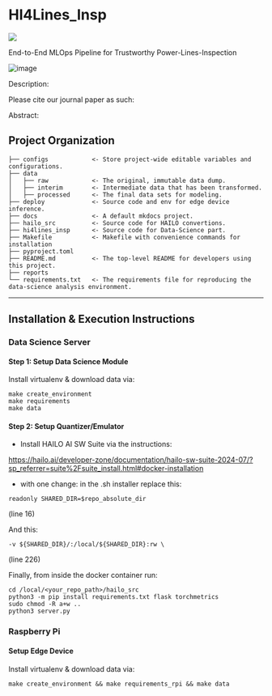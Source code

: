 # HI4Lines_Insp

<a target="_blank" href="https://cookiecutter-data-science.drivendata.org/">
    <img src="https://img.shields.io/badge/CCDS-Project%20template-328F97?logo=cookiecutter" />
</a>


End-to-End MLOps Pipeline for Trustworthy Power-Lines-Inspection

![image](https://github.com/user-attachments/assets/80c2dbd1-43da-4402-987e-30a17e18db5e)


Description: 

Please cite our journal paper as such:

Abstract:

## Project Organization

```
├── configs            <- Store project-wide editable variables and configurations.
├── data
│   ├── raw            <- The original, immutable data dump.
│   ├── interim        <- Intermediate data that has been transformed.
│   ├── processed      <- The final data sets for modeling.
├── deploy             <- Source code and env for edge device inference.
├── docs               <- A default mkdocs project.
├── hailo_src          <- Source code for HAILO convertions.
├── hi4lines_insp      <- Source code for Data-Science part.
├── Makefile           <- Makefile with convenience commands for installation
├── pyproject.toml
├── README.md          <- The top-level README for developers using this project.
├── reports
└── requirements.txt   <- The requirements file for reproducing the data-science analysis environment.
```

--------

## Installation & Execution Instructions


### Data Science Server 

#### Step 1: Setup Data Science Module

Install virtualenv & download data via:

```
make create_environment
make requirements
make data
```

#### Step 2: Setup Quantizer/Emulator

* Install HAILO AI SW Suite via the instructions: 

https://hailo.ai/developer-zone/documentation/hailo-sw-suite-2024-07/?sp_referrer=suite%2Fsuite_install.html#docker-installation

* with one change: in the .sh installer replace this: 

```
readonly SHARED_DIR=$repo_absolute_dir
```

(line 16)

And this: 

```
-v ${SHARED_DIR}/:/local/${SHARED_DIR}:rw \
```

(line 226)

Finally, from inside the docker container run: 
```
cd /local/<your_repo_path>/hailo_src
python3 -m pip install requirements.txt flask torchmetrics
sudo chmod -R a+w ..
python3 server.py
```

### Raspberry Pi

#### Setup Edge Device

Install virtualenv & download data via:

```
make create_environment && make requirements_rpi && make data
```